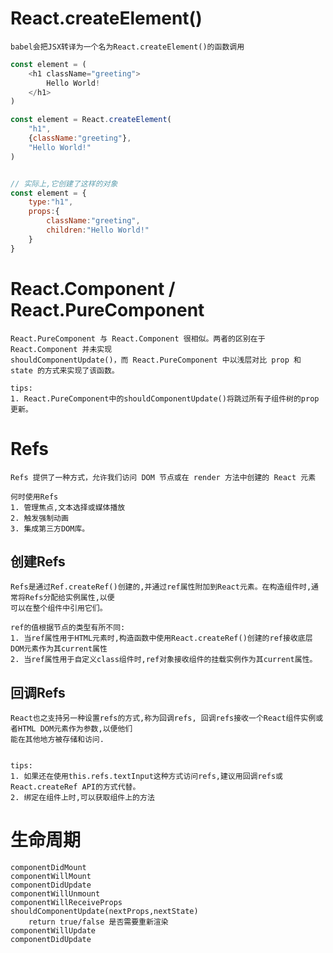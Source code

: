 
# React.createElement()
    
    babel会把JSX转译为一个名为React.createElement()的函数调用
```js
const element = (
    <h1 className="greeting">
        Hello World!    
    </h1>
)

const element = React.createElement(
    "h1",
    {className:"greeting"},
    "Hello World!"
)


// 实际上,它创建了这样的对象
const element = {
    type:"h1",
    props:{
        className:"greeting",
        children:"Hello World!"
    }
}
```
# React.Component / React.PureComponent
    
    React.PureComponent 与 React.Component 很相似。两者的区别在于 React.Component 并未实现 
    shouldComponentUpdate()，而 React.PureComponent 中以浅层对比 prop 和 state 的方式来实现了该函数。
    
    tips:
    1. React.PureComponent中的shouldComponentUpdate()将跳过所有子组件树的prop更新。
    
# Refs

    Refs 提供了一种方式，允许我们访问 DOM 节点或在 render 方法中创建的 React 元素
    
    何时使用Refs
    1. 管理焦点,文本选择或媒体播放
    2. 触发强制动画
    3. 集成第三方DOM库。
    
## 创建Refs

    Refs是通过Ref.createRef()创建的,并通过ref属性附加到React元素。在构造组件时,通常将Refs分配给实例属性,以便
    可以在整个组件中引用它们。
    
    ref的值根据节点的类型有所不同:
    1. 当ref属性用于HTML元素时,构造函数中使用React.createRef()创建的ref接收底层DOM元素作为其current属性
    2. 当ref属性用于自定义class组件时,ref对象接收组件的挂载实例作为其current属性。
    
## 回调Refs

    React也之支持另一种设置refs的方式,称为回调refs, 回调refs接收一个React组件实例或者HTML DOM元素作为参数,以便他们
    能在其他地方被存储和访问.
    
    
    tips:
    1. 如果还在使用this.refs.textInput这种方式访问refs,建议用回调refs或React.createRef API的方式代替。
    2. 绑定在组件上时,可以获取组件上的方法
    
# 生命周期

    componentDidMount
    componentWillMount
    componentDidUpdate
    componentWillUnmount
    componentWillReceiveProps
    shouldComponentUpdate(nextProps,nextState)
        return true/false 是否需要重新渲染
    componentWillUpdate
    componentDidUpdate